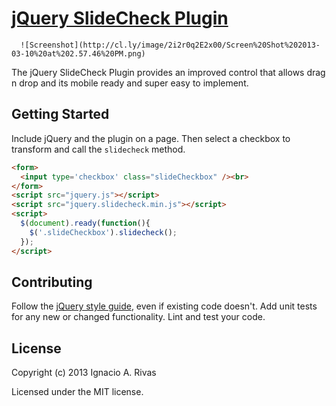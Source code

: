 [jQuery SlideCheck Plugin](https://github.com/sabarasaba/jquery-slidecheck)
================================

      ![Screenshot](http://cl.ly/image/2i2r0q2E2x00/Screen%20Shot%202013-03-10%20at%202.57.46%20PM.png)

The jQuery SlideCheck Plugin provides an improved control that allows drag n drop and its mobile ready and super easy to implement.


## Getting Started

Include jQuery and the plugin on a page. Then select a checkbox to transform and call the `slidecheck` method.

```html
<form>
  <input type='checkbox' class="slideCheckbox" /><br>
</form>
<script src="jquery.js"></script>
<script src="jquery.slidecheck.min.js"></script>
<script>
  $(document).ready(function(){
    $('.slideCheckbox').slidecheck();
  });
</script>
```

## Contributing
Follow the [jQuery style guide](http://contribute.jquery.com/style-guides/js), even if existing code doesn't. Add unit tests for any new or changed functionality. Lint and test your code.

## License
Copyright (c) 2013 Ignacio A. Rivas

Licensed under the MIT license.